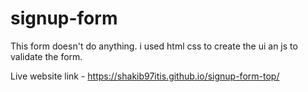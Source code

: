 # signup-form

This form doesn't do anything.
i used html css to create the ui an js to validate the form.

Live website link -  https://shakib97itis.github.io/signup-form-top/
